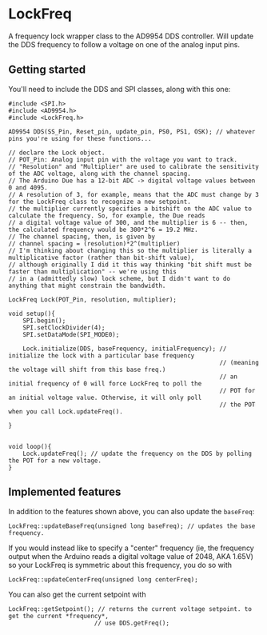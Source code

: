 # LockFreq

A frequency lock wrapper class to the AD9954 DDS controller. Will update the DDS frequency to follow a voltage on one of the analog input pins.

## Getting started

You'll need to include the DDS and SPI classes, along with this one:

    #include <SPI.h>
    #include <AD9954.h>
    #include <LockFreq.h>
    
    AD9954 DDS(SS_Pin, Reset_pin, update_pin, PS0, PS1, OSK); // whatever pins you're using for these functions...

    // declare the Lock object.
    // POT_Pin: Analog input pin with the voltage you want to track.
    // "Resolution" and "Multiplier" are used to calibrate the sensitivity of the ADC voltage, along with the channel spacing.
    // The Arduino Due has a 12-bit ADC -> digital voltage values between 0 and 4095.
    // A resolution of 3, for example, means that the ADC must change by 3 for the LockFreq class to recognize a new setpoint.
    // the multiplier currently specifies a bitshift on the ADC value to calculate the frequency. So, for example, the Due reads
    // a digital voltage value of 300, and the multiplier is 6 -- then, the calculated frequency would be 300*2^6 = 19.2 MHz.
    // The channel spacing, then, is given by
    // channel spacing = (resolution)*2^(multiplier)
    // I'm thinking about changing this so the multiplier is literally a multiplicative factor (rather than bit-shift value),
    // although originally I did it this way thinking "bit shift must be faster than multiplication" -- we're using this
    // in a (admittedly slow) lock scheme, but I didn't want to do anything that might constrain the bandwidth.

    LockFreq Lock(POT_Pin, resolution, multiplier);

    void setup(){
        SPI.begin();
        SPI.setClockDivider(4);
        SPI.setDataMode(SPI_MODE0);

        Lock.initialize(DDS, baseFrequency, initialFrequency); // initialize the lock with a particular base frequency
                                                               // (meaning the voltage will shift from this base freq.)
                                                               // an initial frequency of 0 will force LockFreq to poll the
                                                               // POT for an initial voltage value. Otherwise, it will only poll
                                                               // the POT when you call Lock.updateFreq().

    }


    void loop(){
        Lock.updateFreq(); // update the frequency on the DDS by polling the POT for a new voltage.
    }


## Implemented features

In addition to the features shown above, you can also update the `baseFreq`:

    LockFreq::updateBaseFreq(unsigned long baseFreq); // updates the base frequency.

If you would instead like to specify a "center" frequency (ie, the frequency output when the
Arduino reads a digital voltage value of 2048, AKA 1.65V) so your LockFreq is symmetric about this frequency, you do so with

    LockFreq::updateCenterFreq(unsigned long centerFreq);

You can also get the current setpoint with

    LockFreq::getSetpoint(); // returns the current voltage setpoint. to get the current *frequency*,
                            // use DDS.getFreq();


    
